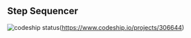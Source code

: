 ## Step Sequencer

![codeship status](https://www.codeship.io/projects/306644/status?branch=master)(https://www.codeship.io/projects/306644)